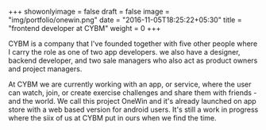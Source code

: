 +++
showonlyimage = false
draft = false
image = "img/portfolio/onewin.png"
date = "2016-11-05T18:25:22+05:30"
title = "frontend developer at CYBM"
weight = 0
+++

CYBM is a company that I've founded together with five other people where I carry the role as one of two app developers. we also have a designer, backend developer, and two sale managers who also act as product owners and project managers.
<!--more-->

At CYBM we are currently working with an app, or service, where the user can watch, join, or create exercise challenges and share them with friends - and the world. We call this project OneWin and it's already launched on app store with a web based version for android users. It's still a work in progress where the siix of us at CYBM put in ours when we find the time.
